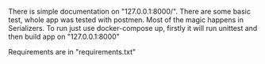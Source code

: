 There is simple documentation on "127.0.0.1:8000/".
There are some basic test, whole app was tested with postmen.
Most of the magic happens in Serializers.
To run just use docker-compose up, firstly it will run unittest and then build app on "127.0.0.1:8000"

Requirements are in "requirements.txt"

